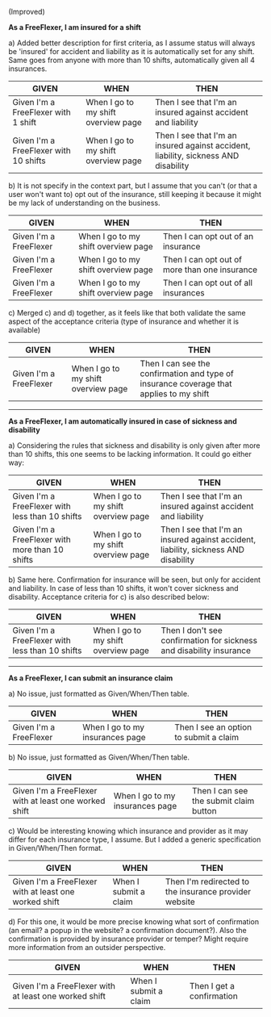 (Improved)

**As a FreeFlexer, I am insured for a shift**

a) Added better description for first criteria, as I assume status will always be 'insured' for accident and liability as it is automatically set for any shift. Same goes from anyone with more than 10 shifts, automatically given all 4 insurances.

|GIVEN|WHEN|THEN|
|-----|----|----|
|Given I'm a FreeFlexer with 1 shift|When I go to my shift overview page|Then I see that I'm an insured against accident and liability|
|Given I'm a FreeFlexer with 10 shifts|When I go to my shift overview page|Then I see that I'm an insured against accident, liability, sickness AND disability|

b) It is not specify in the context part, but I assume that you can't (or that a user won't want to) opt out of the insurance, still keeping it because it might be my lack of understanding on the business.

|GIVEN|WHEN|THEN|
|-----|----|----|
|Given I'm a FreeFlexer|When I go to my shift overview page|Then I can opt out of an insurance|
|Given I'm a FreeFlexer|When I go to my shift overview page|Then I can opt out of more than one insurance|
|Given I'm a FreeFlexer|When I go to my shift overview page|Then I can opt out of all insurances|

c) Merged c) and d) together, as it feels like that both validate the same aspect of the acceptance criteria (type of insurance and whether it is available)

|GIVEN|WHEN|THEN|
|-----|----|----|
|Given I'm a FreeFlexer|When I go to my shift overview page|Then I can see the confirmation and type of insurance coverage that applies to my shift|

-----

**As a FreeFlexer, I am automatically insured in case of sickness and disability**

a) Considering the rules that sickness and disability is only given after more than 10 shifts, this one seems to be lacking information. It could go either way:

|GIVEN|WHEN|THEN|
|-----|----|----|
|Given I'm a FreeFlexer with less than 10 shifts|When I go to my shift overview page|Then I see that I'm an insured against accident and liability|
|Given I'm a FreeFlexer with more than 10 shifts|When I go to my shift overview page|Then I see that I'm an insured against accident, liability, sickness AND disability|

b) Same here. Confirmation for insurance will be seen, but only for accident and liability. In case of less than 10 shifts, it won't cover sickness and disability. Acceptance criteria for c) is also described below:

|GIVEN|WHEN|THEN|
|-----|----|----|
|Given I'm a FreeFlexer with less than 10 shifts|When I go to my shift overview page|Then I don't see confirmation for sickness and disability insurance|

----

**As a FreeFlexer, I can submit an insurance claim**

a) No issue, just formatted as Given/When/Then table.

|GIVEN|WHEN|THEN|
|-----|----|----|
|Given I'm a FreeFlexer|When I go to my insurances page|Then I see an option to submit a claim|

b) No issue, just formatted as Given/When/Then table.

|GIVEN|WHEN|THEN|
|-----|----|----|
|Given I'm a FreeFlexer with at least one worked shift|When I go to my insurances page|Then I can see the submit claim button|

c) Would be interesting knowing which insurance and provider as it may differ for each insurance type, I assume. But I added a generic specification in Given/When/Then format.

|GIVEN|WHEN|THEN|
|-----|----|----|
|Given I'm a FreeFlexer with at least one worked shift|When I submit a claim|Then I'm redirected to the insurance provider website|

d) For this one, it would be more precise knowing what sort of confirmation (an email? a popup in the website? a confirmation document?). Also the confirmation is provided by insurance provider or temper? Might require more information from an outsider perspective.

|GIVEN|WHEN|THEN|
|-----|----|----|
|Given I'm a FreeFlexer with at least one worked shift|When I submit a claim|Then I get a confirmation|




